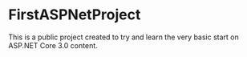 # FirstASPNetProject
This is a public project created to try and learn the very basic start on ASP.NET Core 3.0 content.
